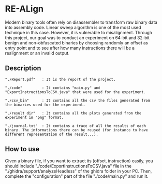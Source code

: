 # RE-ALign
Modern binary tools often rely on disassembler to transform raw binary
data into assembly code. Linear sweep algorithm is one of the most used
technique in this case. However, it is vulnerable to misalignment. Through
this project, our goal was to conduct an experiment on 64-bit and 32-bit
benign and non-obfuscated binaries by choosing randomly an offset as entry
point and to see after how many instructions there will be a realignment or
an invalid output.


## Description
`"./Report.pdf"   : It is the report of the project.`

`"./code"         : It contains "main.py" and "ExportInstructionsToCSV.java" that were used for the experiment.`

`"./csv_bin"      : It contains all the csv the files generated from the binaries used for the experiment.`

`"./result_dir"   : It contains all the plots generated from the experiment in "png" format.`

`"./journal.txt"  : It contains a trace of all the results of each binary. The informations there can be reused (for instance to have different representation of the result...).`



## How to use
Given a binary file, if you want to extract its (offset, instruction) easily, you should include "./code/ExportInstructionsToCSV.java" file in the "./ghidra/support/analyzeHeadless" of the ghidra folder in your PC. Then, complete the "configuration" part of the file "./code/main.py" and run it.
